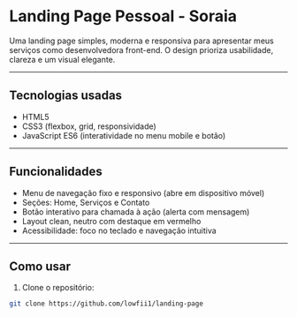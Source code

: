 # Landing Page Pessoal - Soraia

Uma landing page simples, moderna e responsiva para apresentar meus serviços como desenvolvedora front-end. O design prioriza usabilidade, clareza e um visual elegante.

---

## Tecnologias usadas

- HTML5  
- CSS3 (flexbox, grid, responsividade)  
- JavaScript ES6 (interatividade no menu mobile e botão)

---

## Funcionalidades

- Menu de navegação fixo e responsivo (abre em dispositivo móvel)  
- Seções: Home, Serviços e Contato  
- Botão interativo para chamada à ação (alerta com mensagem)  
- Layout clean, neutro com destaque em vermelho  
- Acessibilidade: foco no teclado e navegação intuitiva  

---

## Como usar

1. Clone o repositório:  
```bash
git clone https://github.com/lowfii1/landing-page

